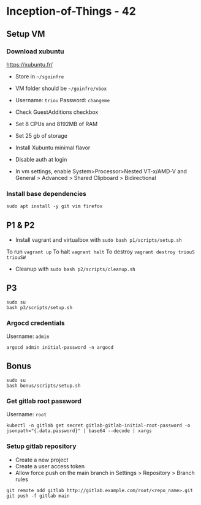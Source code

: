 # Inception-of-Things - 42

## Setup VM

### Download xubuntu

https://xubuntu.fr/ 

* Store in `~/sgoinfre`
* VM folder should be `~/goinfre/vbox`
* Username: `triou` Password: `changeme`
* Check GuestAdditions checkbox
* Set 8 CPUs and 8192MB of RAM
* Set 25 gb of storage
* Install Xubuntu minimal flavor
* Disable auth at login

* In vm settings, enable System>Processor>Nested VT-x/AMD-V and General > Advanced > Shared Clipboard > Bidirectional

### Install base dependencies

```shell
sudo apt install -y git vim firefox
```

## P1 & P2

* Install vagrant and virtualbox with `sudo bash p1/scripts/setup.sh`

To run `vagrant up`
To halt `vagrant halt`
To destroy `vagrant destroy triouS triouSW`

* Cleanup with `sudo bash p2/scripts/cleanup.sh`

## P3

```shell
sudo su
bash p3/scripts/setup.sh
```

### Argocd credentials

Username: `admin`

```shell
argocd admin initial-password -n argocd
```

## Bonus

```shell
sudo su
bash bonus/scripts/setup.sh
```

### Get gitlab root password

Username: `root`

```shell
kubectl -n gitlab get secret gitlab-gitlab-initial-root-password -o jsonpath="{.data.password}" | base64 --decode | xargs
```

### Setup gitlab repository

* Create a new project
* Create a user access token
* Allow force push on the main branch in Settings > Repository > Branch rules

```shell
git remote add gitlab http://gitlab.example.com/root/<repo_name>.git
git push -f gitlab main
```
